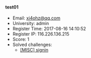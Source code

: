 #### test01  

* Email: xi4ohz@qq.com  
* University: admin  
* Register Time: 2017-08-16 14:10:52  
* Register IP: 116.226.136.215  
* Score: 1  
* Solved challenges: 
  * [[MISC] signin](https://github.com/SniperOJ/Challenges/blob/master/misc/signin.json)  
